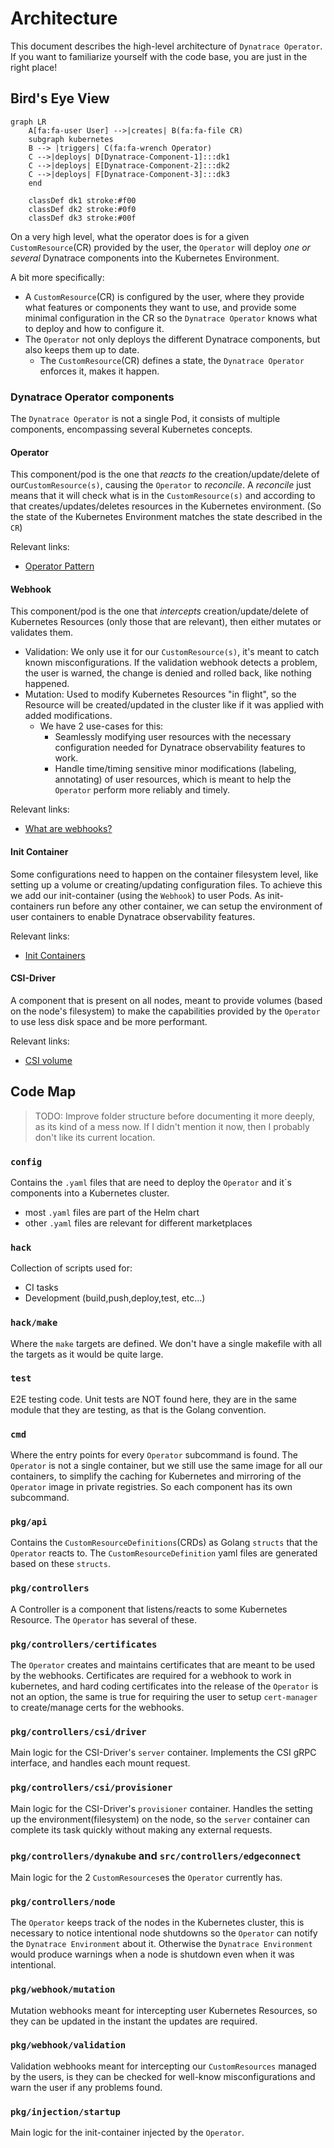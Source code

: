# Architecture

This document describes the high-level architecture of `Dynatrace Operator`.
If you want to familiarize yourself with the code base, you are just in the right place!

## Bird's Eye View

```mermaid
graph LR
    A[fa:fa-user User] -->|creates| B(fa:fa-file CR)
    subgraph kubernetes
    B --> |triggers| C(fa:fa-wrench Operator)
    C -->|deploys| D[Dynatrace-Component-1]:::dk1
    C -->|deploys| E[Dynatrace-Component-2]:::dk2
    C -->|deploys| F[Dynatrace-Component-3]:::dk3
    end

    classDef dk1 stroke:#f00
    classDef dk2 stroke:#0f0
    classDef dk3 stroke:#00f
```

On a very high level, what the operator does is for a given `CustomResource`(CR) provided by the user, the `Operator` will deploy _one or several_ Dynatrace components into the Kubernetes Environment.

A bit more specifically:

- A `CustomResource`(CR) is configured by the user, where they provide what features or components they want to use, and provide some minimal configuration in the CR so the `Dynatrace Operator` knows what to deploy and how to configure it.
- The `Operator` not only deploys the different Dynatrace components, but also keeps them up to date.
  - The `CustomResource`(CR) defines a state, the `Dynatrace Operator` enforces it, makes it happen.

### Dynatrace Operator components

The `Dynatrace Operator` is not a single Pod, it consists of multiple components, encompassing several Kubernetes concepts.

#### Operator

This component/pod is the one that _reacts to_ the creation/update/delete of our`CustomResource(s)`, causing the `Operator` to _reconcile_.
A _reconcile_ just means that it will check what is in the `CustomResource(s)` and according to that creates/updates/deletes resources in the Kubernetes environment. (So the state of the Kubernetes Environment matches the state described in the `CR`)

Relevant links:

- [Operator Pattern](https://kubernetes.io/docs/concepts/extend-kubernetes/operator/)

#### Webhook

This component/pod is the one that _intercepts_ creation/update/delete of Kubernetes Resources (only those that are relevant), then either mutates or validates them.

- Validation: We only use it for our `CustomResource(s)`, it's meant to catch known misconfigurations. If the validation webhook detects a problem, the user is warned, the change is denied and rolled back, like nothing happened.
- Mutation: Used to modify Kubernetes Resources "in flight", so the Resource will be created/updated in the cluster like if it was applied with added modifications.
  - We have 2 use-cases for this:
    - Seamlessly modifying user resources with the necessary configuration needed for Dynatrace observability features to work.
    - Handle time/timing sensitive minor modifications (labeling, annotating) of user resources, which is meant to help the `Operator` perform more reliably and timely.

Relevant links:

- [What are webhooks?](https://kubernetes.io/docs/reference/access-authn-authz/extensible-admission-controllers/#what-are-admission-webhooks)

#### Init Container

Some configurations need to happen on the container filesystem level, like setting up a volume or creating/updating configuration files.
To achieve this we add our init-container (using the `Webhook`) to user Pods. As init-containers run before any other container, we can setup the environment of user containers to enable Dynatrace observability features.

Relevant links:

- [Init Containers](https://kubernetes.io/docs/concepts/workloads/pods/init-containers/)

#### CSI-Driver

A component that is present on all nodes, meant to provide volumes (based on the node's filesystem) to make the capabilities provided by the `Operator` to use less disk space and be more performant.

Relevant links:

- [CSI volume](https://kubernetes.io/docs/concepts/storage/volumes/#csi)

## Code Map

> TODO: Improve folder structure before documenting it more deeply, as its kind of a mess now. If I didn't mention it now, then I probably don't like its current location.

### `config`

Contains the `.yaml` files that are need to deploy the `Operator` and it`s components into a Kubernetes cluster.

- most `.yaml` files are part of the Helm chart
- other `.yaml` files are relevant for different marketplaces

### `hack`

Collection of scripts used for:

- CI tasks
- Development (build,push,deploy,test, etc...)

### `hack/make`

Where the `make` targets are defined. We don't have a single makefile with all the targets as it would be quite large.

### `test`

E2E testing code. Unit tests are NOT found here, they are in the same module that they are testing, as that is the Golang convention.

### `cmd`

Where the entry points for every `Operator` subcommand is found. The `Operator` is not a single container, but we still use the same image for all our containers, to simplify the caching for Kubernetes and mirroring of the `Operator` image in private registries. So each component has its own subcommand.

### `pkg/api`

Contains the `CustomResourceDefinitions`(CRDs) as Golang `structs` that the `Operator` reacts to. The `CustomResourceDefinition` yaml files are generated based on these `structs`.

### `pkg/controllers`

A Controller is a component that listens/reacts to some Kubernetes Resource. The `Operator` has several of these.

### `pkg/controllers/certificates`

The `Operator` creates and maintains certificates that are meant to be used by the webhooks. Certificates are required for a webhook to work in kubernetes, and hard coding certificates into the release of the `Operator` is not an option, the same is true for requiring the user to setup `cert-manager` to create/manage certs for the webhooks.

### `pkg/controllers/csi/driver`

Main logic for the CSI-Driver's `server` container. Implements the CSI gRPC interface, and handles each mount request.

### `pkg/controllers/csi/provisioner`

Main logic for the CSI-Driver's `provisioner` container. Handles the setting up the environment(filesystem) on the node, so the `server` container can complete its task quickly without making any external requests.

### `pkg/controllers/dynakube` and `src/controllers/edgeconnect`

Main logic for the 2 `CustomResources`es the `Operator` currently has.

### `pkg/controllers/node`

The `Operator` keeps track of the nodes in the Kubernetes cluster, this is necessary to notice intentional node shutdowns so the `Operator` can notify the `Dynatrace Environment` about it. Otherwise the `Dynatrace Environment` would produce warnings when a node is shutdown even when it was intentional.

### `pkg/webhook/mutation`

Mutation webhooks meant for intercepting user Kubernetes Resources, so they can be updated in the instant the updates are required.

### `pkg/webhook/validation`

Validation webhooks meant for intercepting our `CustomResources` managed by the users, is they can be checked for well-know misconfigurations and warn the user if any problems found.

### `pkg/injection/startup`

Main logic for the init-container injected by the `Operator`.

